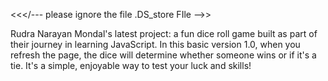 <<</--- please ignore the file .DS_store FIle -->>
 
 Rudra Narayan Mondal's latest project: a fun dice roll game built as part of their journey in learning JavaScript. In this basic version 1.0, when you refresh the page, the dice will determine whether someone wins or if it's a tie. It's a simple, enjoyable way to test your luck and skills!




